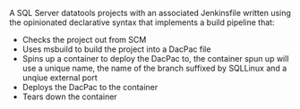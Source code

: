 A SQL Server datatools projects with an associated Jenkinsfile written using the opinionated declarative syntax that implements a build pipeline that:

- Checks the project out from SCM
- Uses msbuild to build the project into a DacPac file
- Spins up a container to deploy the DacPac to, the container spun up will use a unique name, the name of the branch suffixed by SQLLinux and a unqiue external port
- Deploys the DacPac to the container
- Tears down the container
